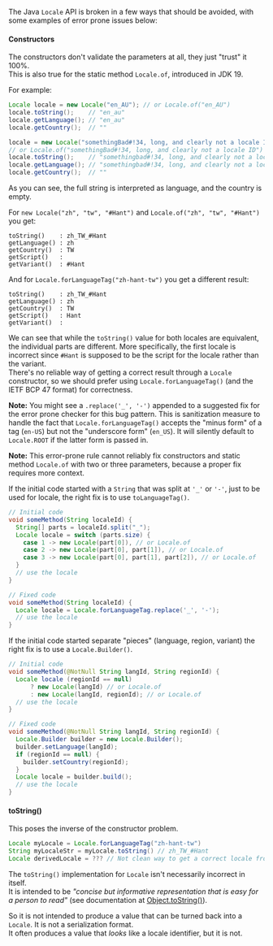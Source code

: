 The Java `Locale` API is broken in a few ways that should be avoided, with some
examples of error prone issues below:

#### Constructors

The constructors don't validate the parameters at all, they just "trust" it
100%. \
This is also true for the static method `Locale.of`, introduced in JDK 19.

For example:

```java
Locale locale = new Locale("en_AU"); // or Locale.of("en_AU")
locale.toString();    // "en_au"
locale.getLanguage(); // "en_au"
locale.getCountry();  // ""

locale = new Locale("somethingBad#!34, long, and clearly not a locale ID");
// or Locale.of("somethingBad#!34, long, and clearly not a locale ID")
locale.toString();    // "somethingbad#!34, long, and clearly not a locale id"
locale.getLanguage(); // "somethingbad#!34, long, and clearly not a locale id"
locale.getCountry();  // ""
```

As you can see, the full string is interpreted as language, and the country is
empty.

For `new Locale("zh", "tw", "#Hant")` and `Locale.of("zh", "tw", "#Hant")`
you get:

```
toString()    : zh_TW_#Hant
getLanguage() : zh
getCountry()  : TW
getScript()   :
getVariant()  : #Hant
```

And for `Locale.forLanguageTag("zh-hant-tw")` you get a different result:

```
toString()    : zh_TW_#Hant
getLanguage() : zh
getCountry()  : TW
getScript()   : Hant
getVariant()  :
```

We can see that while the `toString()` value for both locales are equivalent,
the individual parts are different. More specifically, the first locale is
incorrect since `#Hant` is supposed to be the script for the locale rather than
the variant. \
There's no reliable way of getting a correct result through a `Locale`
constructor, so we should prefer using `Locale.forLanguageTag()` (and the IETF
BCP 47 format) for correctness.

**Note:** You might see a `.replace('_', '-')` appended to a suggested fix for
the error prone checker for this bug pattern. This is sanitization measure to
handle the fact that `Locale.forLanguageTag()` accepts the "minus form" of a tag
(`en-US`) but not the "underscore form" (`en_US`). It will silently default to
`Locale.ROOT` if the latter form is passed in.

**Note:** This error-prone rule cannot reliably fix constructors and static
method `Locale.of` with two or three parameters, because a proper fix requires
more context.

If the initial code started with a `String` that was split at `'_'` or `'-'`,
just to be used for locale, the right fix is to use `toLanguageTag()`.

```java
// Initial code
void someMethod(String localeId) {
  String[] parts = localeId.split("_");
  Locale locale = switch (parts.size) {
    case 1 -> new Locale(part[0]), // or Locale.of
    case 2 -> new Locale(part[0], part[1]), // or Locale.of
    case 3 -> new Locale(part[0], part[1], part[2]), // or Locale.of
  }
  // use the locale
}

// Fixed code
void someMethod(String localeId) {
  Locale locale = Locale.forLanguageTag.replace('_', '-');
  // use the locale
}
```

If the initial code started separate "pieces" (language, region, variant)
the right fix is to use a `Locale.Builder()`.

```java
// Initial code
void someMethod(@NotNull String langId, String regionId) {
  Locale locale (regionId == null)
      ? new Locale(langId) // or Locale.of
      : new Locale(langId, regionId); // or Locale.of
  // use the locale
}

// Fixed code
void someMethod(@NotNull String langId, String regionId) {
  Locale.Builder builder = new Locale.Builder();
  builder.setLanguage(langId);
  if (regionId == null) {
    builder.setCountry(regionId);
  }
  Locale locale = builder.build();
  // use the locale
}
```

#### toString()

This poses the inverse of the constructor problem.

```java
Locale myLocale = Locale.forLanguageTag("zh-hant-tw")
String myLocaleStr = myLocale.toString() // zh_TW_#Hant
Locale derivedLocale = ??? // Not clean way to get a correct locale from myLocaleStr
```

The `toString()` implementation for `Locale` isn't necessarily incorrect in
itself. \
It is intended to be _"concise but informative representation that is easy for a
person to read"_ (see documentation at
[Object.toString()](https://docs.oracle.com/javase/6/docs/api/java/lang/Object.html#toString\(\))).

So it is not intended to produce a value that can be turned back into a
`Locale`. It is not a serialization format. \
It often produces a value that _looks_ like a locale identifier, but it is not.
